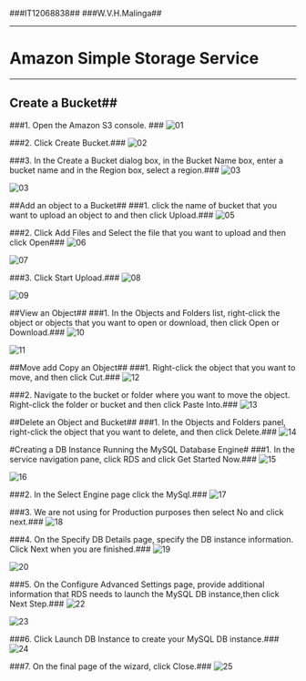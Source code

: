 ###IT12068838##
###W.V.H.Malinga##

----------


# Amazon Simple Storage Service #
------------------------------------------
## Create a Bucket##
###1. Open the Amazon S3 console. ###
![01](https://scontent-fra3-1.xx.fbcdn.net/hphotos-xat1/v/t1.0-9/11781764_969023426476595_7381530337533836301_n.jpg?oh=e65672ff1d539cbb312f15471035dd09&oe=5646F99D)

###2. Click Create Bucket.###
![02](https://scontent-fra3-1.xx.fbcdn.net/hphotos-xaf1/v/t1.0-9/11781678_969023453143259_2511001284968019972_n.jpg?oh=7c2e7d491a6ad1bc9133cd5f462e933b&oe=564BF6E6)

###3. In the Create a Bucket dialog box, in the Bucket Name box, enter a bucket name and in the Region box, select a region.###
![03](https://scontent-fra3-1.xx.fbcdn.net/hphotos-xft1/v/t1.0-9/11264807_969023476476590_5347271160120163555_n.jpg?oh=97fc54714f3aaed65d42342424044038&oe=56403F8A)

![03](https://scontent-fra3-1.xx.fbcdn.net/hphotos-xpf1/v/t1.0-9/11178214_969023603143244_6195789709684968328_n.jpg?oh=0862233468761f09448cb22c0b267a59&oe=56467F61)

##Add an object to a Bucket##
###1. click the name of bucket that you want to upload an object to and then click Upload.###
![05](https://scontent-fra3-1.xx.fbcdn.net/hphotos-xfa1/v/t1.0-9/11813327_969023643143240_2778333919569087886_n.jpg?oh=4458509ca64275a66db325a3ce5aa555&oe=564C7449)

###2. Click Add Files and Select the file that you want to upload and then click Open###
![06](https://scontent-fra3-1.xx.fbcdn.net/hphotos-xfa1/v/t1.0-9/11813341_969023686476569_3019896097725626373_n.jpg?oh=cedefb67453217b8516ce33ebb2a7305&oe=564D8F28)

![07](https://scontent-fra3-1.xx.fbcdn.net/hphotos-xpt1/v/t1.0-9/11218471_969023916476546_4054816413556050616_n.jpg?oh=2bed786bda3f81fd3ef3e12364ad9e51&oe=56485D93)

###3. Click Start Upload.###
![08](https://scontent-fra3-1.xx.fbcdn.net/hphotos-xfp1/v/t1.0-9/11039225_969023883143216_7131283952335902439_n.jpg?oh=9c2b4a36454c714eabeb92cb2fb52982&oe=56521368)

![09](https://scontent-fra3-1.xx.fbcdn.net/hphotos-xat1/v/t1.0-9/11265054_969023949809876_6035214208261868830_n.jpg?oh=e3d24d9657706eb22a9f25aa567403e2&oe=564AE5C3)

##View an Object##
###1. In the Objects and Folders list, right-click the object or objects that you want to open or download, then click Open or Download.###
![10](https://scontent-fra3-1.xx.fbcdn.net/hphotos-xft1/v/t1.0-9/11053422_969027119809559_8738796587547727231_n.jpg?oh=8e30bea0c80010cba93f68f9756f1c14&oe=5645E35A)

![11](https://scontent-fra3-1.xx.fbcdn.net/hphotos-xpt1/v/t1.0-9/11755704_969027223142882_7487002922998562810_n.jpg?oh=240f158aba046e0a0212185851d276d3&oe=5611C9CC)

##Move add Copy an Object##
###1. Right-click the object that you want to move, and then click Cut.###
![12](https://scontent-fra3-1.xx.fbcdn.net/hphotos-xfp1/v/t1.0-9/11043537_969023989809872_2487789615712735460_n.jpg?oh=26b031d7f0d659fc4cf0eb67595c404a&oe=561565B3)

###2. Navigate to the bucket or folder where you want to move the object. Right-click the folder or bucket and then click Paste Into.###
![13](https://scontent-fra3-1.xx.fbcdn.net/hphotos-xpf1/v/t1.0-9/11017190_969024039809867_8444918291415998287_n.jpg?oh=fefff59781da74bdb96ee2c94be300d6&oe=565547FF)

##Delete an Object and Bucket##
###1. In the Objects and Folders panel, right-click the object that you want to delete, and then click Delete.###
![14](https://scontent-fra3-1.xx.fbcdn.net/hphotos-xtf1/v/t1.0-9/11781719_969024119809859_7741729680786681220_n.jpg?oh=6b214f6ad55db99477f191afcba01cc4&oe=5654DA91)



#Creating a DB Instance Running the MySQL Database Engine#
###1. In the service navigation pane, click RDS and click Get Started Now.###
![15](https://scontent-fra3-1.xx.fbcdn.net/hphotos-xft1/v/l/t1.0-9/11800014_969024143143190_2906715386366312652_n.jpg?oh=3ecf90d6c11d81e58d6105961aaa1b64&oe=5655FEF2)

![16](https://scontent-fra3-1.xx.fbcdn.net/hphotos-xfp1/v/t1.0-9/11168518_969024293143175_6670443263447138967_n.jpg?oh=ec65e9ce7614621155974c0c4cad5549&oe=564621C5)

###2. In the Select Engine page click the MySql.###
![17](https://scontent-fra3-1.xx.fbcdn.net/hphotos-xpf1/v/t1.0-9/11027461_969024306476507_1708083917113551250_n.jpg?oh=b023ac5e61805e20fbe237d1be6148b6&oe=563F4EE2)

###3. We are not using for Production purposes then select No and click next.###
![18](https://scontent-fra3-1.xx.fbcdn.net/hphotos-xat1/v/t1.0-9/11800277_969024389809832_1339335425181828413_n.jpg?oh=7b62cd8c9fd53289f13727d49ded6247&oe=564CE0B0)

###4. On the Specify DB Details page, specify the DB instance information. Click Next when you are finished.###
![19](https://scontent-fra3-1.xx.fbcdn.net/hphotos-xpt1/v/t1.0-9/11800616_969024403143164_608498875825264587_n.jpg?oh=811e374ca0573b82b7d151daed471ec5&oe=564B3373)

![20](https://scontent-fra3-1.xx.fbcdn.net/hphotos-xtp1/v/t1.0-9/11141219_969024489809822_5451183948640026648_n.jpg?oh=7b5f227528fc3006757d108289ff8b65&oe=5611569C)

###5. On the Configure Advanced Settings page, provide additional information that RDS needs to launch the MySQL DB instance,then click Next Step.###
![22](https://scontent-fra3-1.xx.fbcdn.net/hphotos-xpf1/v/t1.0-9/11811289_969024603143144_7980811529888149003_n.jpg?oh=33720c75dad6f63bb7d17e012e60a3d0&oe=5642BA83)

![23](https://scontent-fra3-1.xx.fbcdn.net/hphotos-xpt1/v/t1.0-9/11800438_969024619809809_9031657670429971627_n.jpg?oh=d2b5a763c5686b801e6330d7527e1e8b&oe=5612DE01)

###6. Click Launch DB Instance to create your MySQL DB instance.###
![24](https://scontent-fra3-1.xx.fbcdn.net/hphotos-xtf1/v/t1.0-9/11745507_969024779809793_5461250363164254793_n.jpg?oh=2e29b1fc40f7e736c062d3a26ab2f937&oe=564A31A1)

###7. On the final page of the wizard, click Close.###
![25](https://scontent-fra3-1.xx.fbcdn.net/hphotos-xat1/v/t1.0-9/11781675_969024813143123_2155312300681213437_n.jpg?oh=ba2093c0b698bc8f37109dbe166f26ee&oe=5653D11B)


